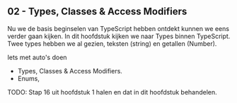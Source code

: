 ## 02 - Types, Classes & Access Modifiers

Nu we de basis beginselen van TypeScript hebben ontdekt kunnen we eens verder gaan kijken. In dit hoofdstuk kijken we naar Types binnen TypeScript.
Twee types hebben we al gezien, teksten (string) en getallen (Number).


Iets met auto's doen
- Types, Classes & Access Modifiers.
- Enums,


TODO: Stap 16 uit hoofdstuk 1 halen en dat in dit hoofdstuk behandelen.
